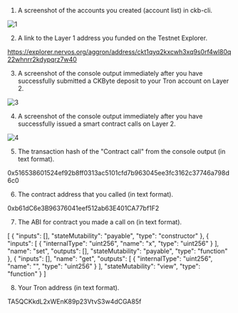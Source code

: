 1. A screenshot of the accounts you created (account list) in ckb-cli.

![1](https://user-images.githubusercontent.com/72978195/131722985-dabd8440-ac53-4eaa-85df-ff43f84368a8.PNG)


2. A link to the Layer 1 address you funded on the Testnet Explorer.

https://explorer.nervos.org/aggron/address/ckt1qyq2kxcwh3xq9s0rf4wl80q22whnrr2kdypqrz7w40

3. A screenshot of the console output immediately after you have successfully submitted a CKByte deposit to your Tron account on Layer 2.

![3](https://user-images.githubusercontent.com/72978195/131722992-bbc26949-35b4-47b4-9267-aece4769866d.PNG)


4. A screenshot of the console output immediately after you have successfully issued a smart contract calls on Layer 2.

![4](https://user-images.githubusercontent.com/72978195/131723203-67da1452-2c7a-4d94-9106-53a7ebd51ad2.PNG)


5. The transaction hash of the "Contract call" from the console output (in text format).

0x516538601524ef92b8ff0313ac5101cfd7b963045ee3fc3162c37746a798d6c0

6. The contract address that you called (in text format).

0xb61dC6e3B96376041eef512ab63E401CA77bf1F2

7. The ABI for contract you made a call on (in text format).

[
    {
      "inputs": [],
      "stateMutability": "payable",
      "type": "constructor"
    },
    {
      "inputs": [
        {
          "internalType": "uint256",
          "name": "x",
          "type": "uint256"
        }
      ],
      "name": "set",
      "outputs": [],
      "stateMutability": "payable",
      "type": "function"
    },
    {
      "inputs": [],
      "name": "get",
      "outputs": [
        {
          "internalType": "uint256",
          "name": "",
          "type": "uint256"
        }
      ],
      "stateMutability": "view",
      "type": "function"
    }
  ]

8. Your Tron address (in text format).

TA5QCKkdL2xWEnK89p23VtvS3w4dCGA85f
